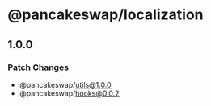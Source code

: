 # @pancakeswap/localization

## 1.0.0

### Patch Changes

- @pancakeswap/utils@1.0.0
- @pancakeswap/hooks@0.0.2
